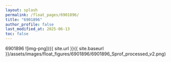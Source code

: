 ```yaml
---
layout: splash
permalink: /float_pages/6901896/
title: "6901896"
author_profile: false
last_modified_at: 2025-06-13
toc: false
---
```

 
6901896
![img-png]({{ site.url }}{{ site.baseurl }}/assets/images/float_figures/6901896/6901896_Sprof_processed_v2.png)
